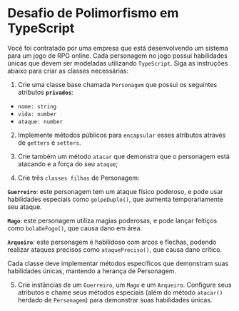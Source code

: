 # Desafio de Polimorfismo em TypeScript

Você foi contratado por uma empresa que está desenvolvendo um sistema para um jogo de RPG online. Cada personagem no jogo possui habilidades únicas que devem ser modeladas utilizando `TypeScript`. Siga as instruções abaixo para criar as classes necessárias:

1. Crie uma classe base chamada `Personagem` que possui os seguintes atributos **`privados`**:

- `nome: string`
- `vida: number`
- `ataque: number`

2. Implemente métodos públicos para `encapsular` esses atributos através de `getters` e `setters`.

3. Crie também um método `atacar` que demonstra que o personagem está atacando e a força do seu `ataque`;

4. Crie três `classes filhas` de Personagem:

**`Guerreiro`**: este personagem tem um ataque físico poderoso, e pode usar habilidades especiais como `golpeDuplo()`, que aumenta temporariamente seu ataque.

**`Mago`**: este personagem utiliza magias poderosas, e pode lançar feitiços como `bolaDeFogo()`, que causa dano em área.

**`Arqueiro`**: este personagem é habilidoso com arcos e flechas, podendo realizar ataques precisos como `ataquePreciso()`, que causa dano crítico.

Cada classe deve implementar métodos específicos que demonstram suas habilidades únicas, mantendo a herança de Personagem.

5. Crie instâncias de um `Guerreiro`, um `Mago` e um `Arqueiro`. Configure seus atributos e chame seus métodos especiais (além do método `atacar()` herdado de `Personagem`) para demonstrar suas habilidades únicas.